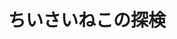 ---
permalink: /blog/tags/maebasitanken/
tags: maebasitanken
title: "ちいさいねこの探検"
teaser: "ちいさいねこと一緒に色んな所を探検します！"
layout: blog_by_tags
header:
    title: "ちいさいねこの探検"
    image_fullwidth: header-chobi.jpg
---